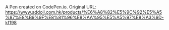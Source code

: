 # 

A Pen created on CodePen.io. Original URL: https://www.addoil.com.hk/products/%E6%A8%82%E5%9C%92%E5%A5%87%E8%B9%9F%E8%81%96%E8%AA%95%E5%A5%97%E8%A3%9D-kf198

